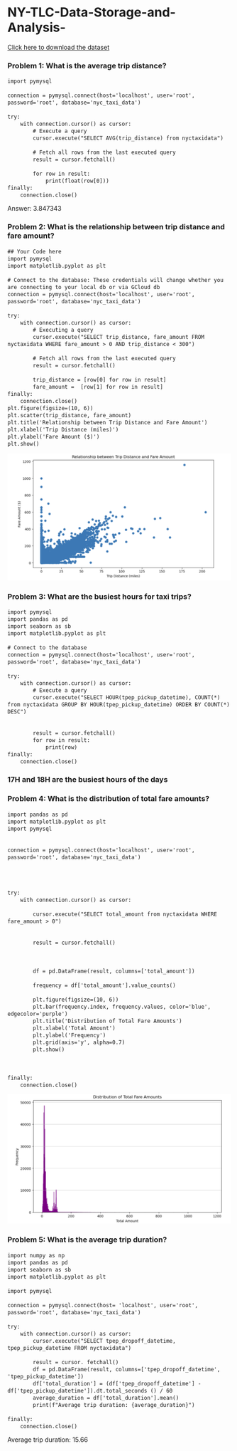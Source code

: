 # NY-TLC-Data-Storage-and-Analysis-
[Click here to download the dataset](https://drive.google.com/drive/u/0/folders/19D0EgpxLh2d6WTbw8Pjp8kW2puOCw5yk)

### **Problem 1: What is the average trip distance?**
```
import pymysql

connection = pymysql.connect(host='localhost', user='root', password='root', database='nyc_taxi_data')

try:
    with connection.cursor() as cursor:
        # Execute a query
        cursor.execute("SELECT AVG(trip_distance) from nyctaxidata")
        
        # Fetch all rows from the last executed query
        result = cursor.fetchall()
        
        for row in result:
            print(float(row[0]))
finally:
    connection.close()
```
Answer: 3.847343

### **Problem 2: What is the relationship between trip distance and fare amount?**

```
## Your Code here
import pymysql
import matplotlib.pyplot as plt

# Connect to the database: These credentials will change whether you are connecting to your local db or via GCloud db
connection = pymysql.connect(host='localhost', user='root', password='root', database='nyc_taxi_data')

try:
    with connection.cursor() as cursor:
        # Executing a query
        cursor.execute("SELECT trip_distance, fare_amount FROM nyctaxidata WHERE fare_amount > 0 AND trip_distance < 300")
        
        # Fetch all rows from the last executed query
        result = cursor.fetchall()
        
        trip_distance = [row[0] for row in result]
        fare_amount =  [row[1] for row in result]
finally:
    connection.close()
plt.figure(figsize=(10, 6))
plt.scatter(trip_distance, fare_amount)
plt.title('Relationship between Trip Distance and Fare Amount')
plt.xlabel('Trip Distance (miles)')
plt.ylabel('Fare Amount ($)')
plt.show()

```

![](https://github.com/dbenjamin9/NY-TLC-Data-Storage-and-Analysis-/blob/main/ipy%20image1.png)

### **Problem 3: What are the busiest hours for taxi trips?**
```
import pymysql
import pandas as pd
import seaborn as sb
import matplotlib.pyplot as plt

# Connect to the database
connection = pymysql.connect(host='localhost', user='root', password='root', database='nyc_taxi_data')

try:
    with connection.cursor() as cursor:
        # Execute a query
        cursor.execute("SELECT HOUR(tpep_pickup_datetime), COUNT(*) from nyctaxidata GROUP BY HOUR(tpep_pickup_datetime) ORDER BY COUNT(*) DESC")
        
        
        result = cursor.fetchall()
        for row in result:
            print(row)
finally:
    connection.close()
```
### 17H and 18H are the busiest hours of the days

### **Problem 4: What is the distribution of total fare amounts?**
```
import pandas as pd
import matplotlib.pyplot as plt
import pymysql


connection = pymysql.connect(host='localhost', user='root', password='root', database='nyc_taxi_data')




try:
    with connection.cursor() as cursor:
       
        cursor.execute("SELECT total_amount from nyctaxidata WHERE fare_amount > 0")
        
        
        result = cursor.fetchall()
        
        
        
        df = pd.DataFrame(result, columns=['total_amount'])
        
        frequency = df['total_amount'].value_counts()

        plt.figure(figsize=(10, 6))
        plt.bar(frequency.index, frequency.values, color='blue', edgecolor='purple')
        plt.title('Distribution of Total Fare Amounts')
        plt.xlabel('Total Amount')
        plt.ylabel('Frequency')
        plt.grid(axis='y', alpha=0.7)
        plt.show()



finally:
    connection.close()
```
![](https://github.com/dbenjamin9/NY-TLC-Data-Storage-and-Analysis-/blob/main/img2%20ipy.png)

### **Problem 5: What is the average trip duration?**
```
import numpy as np 
import pandas as pd
import seaborn as sb 
import matplotlib.pyplot as plt

import pymysql

connection = pymysql.connect(host= 'localhost', user='root', password='root', database='nyc_taxi_data')

try:
    with connection.cursor() as cursor:
        cursor.execute("SELECT tpep_dropoff_datetime, tpep_pickup_datetime FROM nyctaxidata")
        
        result = cursor. fetchall()
        df = pd.DataFrame(result, columns=['tpep_dropoff_datetime', 'tpep_pickup_datetime'])
        df['total_duration'] = (df['tpep_dropoff_datetime'] - df['tpep_pickup_datetime']).dt.total_seconds () / 60
        average_duration = df['total_duration'].mean()
        print(f"Average trip duration: {average_duration}")

finally:
    connection.close()

```

Average trip duration: 15.66
